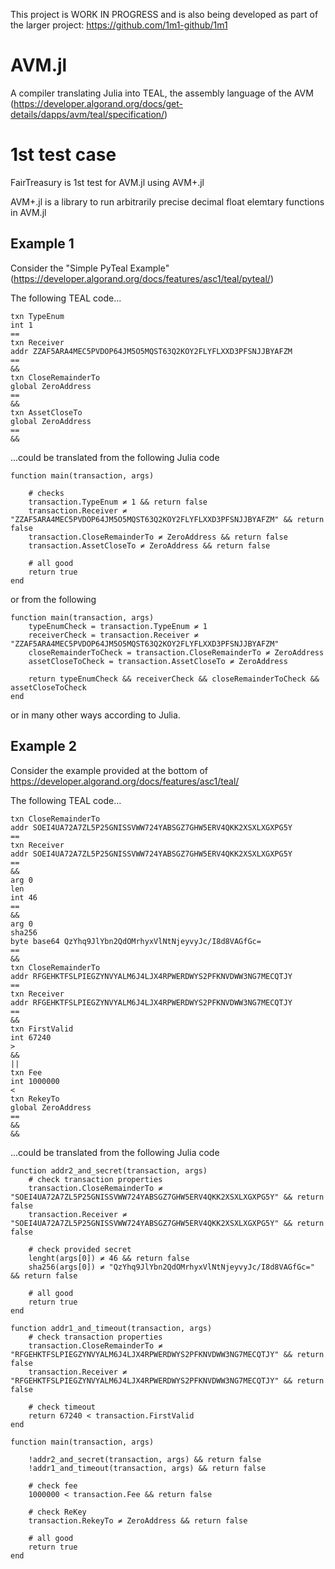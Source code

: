 This project is WORK IN PROGRESS and is also being developed as part of the larger project: https://github.com/1m1-github/1m1

# AVM.jl

A compiler translating Julia into TEAL, the assembly language of the AVM (https://developer.algorand.org/docs/get-details/dapps/avm/teal/specification/)

# 1st test case

FairTreasury is 1st test for AVM.jl using AVM+.jl

AVM+.jl is a library to run arbitrarily precise decimal float elemtary functions in AVM.jl

## Example 1

Consider the "Simple PyTeal Example" (https://developer.algorand.org/docs/features/asc1/teal/pyteal/)

The following TEAL code...

```
txn TypeEnum
int 1
==
txn Receiver
addr ZZAF5ARA4MEC5PVDOP64JM5O5MQST63Q2KOY2FLYFLXXD3PFSNJJBYAFZM
==
&&
txn CloseRemainderTo
global ZeroAddress
==
&&
txn AssetCloseTo
global ZeroAddress
==
&&
```

...could be translated from the following Julia code

```
function main(transaction, args)
    
    # checks
    transaction.TypeEnum ≠ 1 && return false
    transaction.Receiver ≠ "ZZAF5ARA4MEC5PVDOP64JM5O5MQST63Q2KOY2FLYFLXXD3PFSNJJBYAFZM" && return false
    transaction.CloseRemainderTo ≠ ZeroAddress && return false
    transaction.AssetCloseTo ≠ ZeroAddress && return false

    # all good
    return true
end
```

or from the following

```
function main(transaction, args)
    typeEnumCheck = transaction.TypeEnum ≠ 1
    receiverCheck = transaction.Receiver ≠ "ZZAF5ARA4MEC5PVDOP64JM5O5MQST63Q2KOY2FLYFLXXD3PFSNJJBYAFZM"
    closeRemainderToCheck = transaction.CloseRemainderTo ≠ ZeroAddress
    assetCloseToCheck = transaction.AssetCloseTo ≠ ZeroAddress

    return typeEnumCheck && receiverCheck && closeRemainderToCheck && assetCloseToCheck
end
```

or in many other ways according to Julia.


## Example 2

Consider the example provided at the bottom of https://developer.algorand.org/docs/features/asc1/teal/

The following TEAL code...

```
txn CloseRemainderTo
addr SOEI4UA72A7ZL5P25GNISSVWW724YABSGZ7GHW5ERV4QKK2XSXLXGXPG5Y
==
txn Receiver
addr SOEI4UA72A7ZL5P25GNISSVWW724YABSGZ7GHW5ERV4QKK2XSXLXGXPG5Y
==
&&
arg 0
len
int 46
==
&&
arg 0
sha256
byte base64 QzYhq9JlYbn2QdOMrhyxVlNtNjeyvyJc/I8d8VAGfGc=
==
&&
txn CloseRemainderTo
addr RFGEHKTFSLPIEGZYNVYALM6J4LJX4RPWERDWYS2PFKNVDWW3NG7MECQTJY
==
txn Receiver
addr RFGEHKTFSLPIEGZYNVYALM6J4LJX4RPWERDWYS2PFKNVDWW3NG7MECQTJY
==
&&
txn FirstValid
int 67240
>
&&
||
txn Fee
int 1000000
<
txn RekeyTo
global ZeroAddress
==
&&
&&
```

...could be translated from the following Julia code

```
function addr2_and_secret(transaction, args)
    # check transaction properties
    transaction.CloseRemainderTo ≠ "SOEI4UA72A7ZL5P25GNISSVWW724YABSGZ7GHW5ERV4QKK2XSXLXGXPG5Y" && return false
    transaction.Receiver ≠ "SOEI4UA72A7ZL5P25GNISSVWW724YABSGZ7GHW5ERV4QKK2XSXLXGXPG5Y" && return false

    # check provided secret
    lenght(args[0]) ≠ 46 && return false
    sha256(args[0]) ≠ "QzYhq9JlYbn2QdOMrhyxVlNtNjeyvyJc/I8d8VAGfGc=" && return false

    # all good
    return true
end

function addr1_and_timeout(transaction, args)
    # check transaction properties
    transaction.CloseRemainderTo ≠ "RFGEHKTFSLPIEGZYNVYALM6J4LJX4RPWERDWYS2PFKNVDWW3NG7MECQTJY" && return false
    transaction.Receiver ≠ "RFGEHKTFSLPIEGZYNVYALM6J4LJX4RPWERDWYS2PFKNVDWW3NG7MECQTJY" && return false

    # check timeout
    return 67240 < transaction.FirstValid
end

function main(transaction, args)

    !addr2_and_secret(transaction, args) && return false
    !addr1_and_timeout(transaction, args) && return false

    # check fee
    1000000 < transaction.Fee && return false

    # check ReKey
    transaction.RekeyTo ≠ ZeroAddress && return false

    # all good
    return true
end
```
